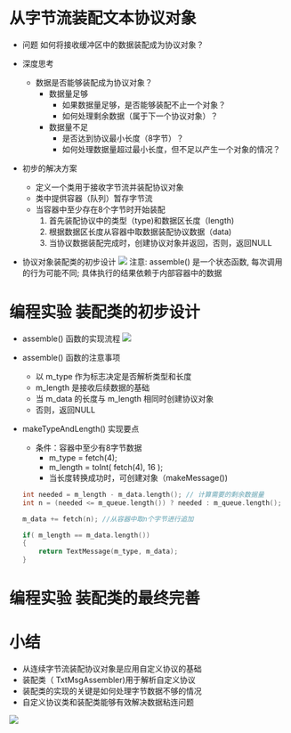 # 从字节流装配文本协议对象
- 问题
    如何将接收缓冲区中的数据装配成为协议对象？

- 深度思考
    - 数据是否能够装配成为协议对象？
        - 数据量足够
            - 如果数据量足够，是否能够装配不止一个对象？
            - 如何处理剩余数据（属于下一个协议对象）？
        - 数据量不足
            - 是否达到协议最小长度（8字节）？
            - 如何处理数据量超过最小长度，但不足以产生一个对象的情况？

- 初步的解决方案
    - 定义一个类用于接收字节流并装配协议对象
    - 类中提供容器（队列）暂存字节流
    - 当容器中至少存在8个字节时开始装配
        1. 首先装配协议中的类型（type)和数据区长度（length)
        2. 根据数据区长度从容器中取数据装配协议数据（data)
        3. 当协议数据装配完成时，创建协议对象并返回，否则，返回NULL

- 协议对象装配类的初步设计
    ![](_v_images_/.png)
    注意:
    assemble() 是一个状态函数, 每次调用的行为可能不同; 具体执行的结果依赖于内部容器中的数据

# 编程实验 装配类的初步设计

- assemble() 函数的实现流程
    ![](_v_images_/.png)

-  assemble() 函数的注意事项
    - 以 m_type 作为标志决定是否解析类型和长度
    - m_length 是接收后续数据的基础
    - 当 m_data 的长度与 m_length 相同时创建协议对象
    - 否则，返回NULL

- makeTypeAndLength() 实现要点
    - 条件：容器中至少有8字节数据
        - m_type = fetch(4);
        - m_length = toInt( fetch(4), 16 );
        - 当长度转换成功时，可创建对象（makeMessage())

    ```c
    int needed = m_length - m_data.length(); // 计算需要的剩余数据量
    int n = (needed <= m_queue.length()) ? needed : m_queue.length();

    m_data += fetch(n); //从容器中取n个字节进行追加

    if( m_length == m_data.length())
    {
        return TextMessage(m_type, m_data);
    }
    ```

# 编程实验 装配类的最终完善

# 小结
- 从连续字节流装配协议对象是应用自定义协议的基础
- 装配类（ TxtMsgAssembler)用于解析自定义协议
- 装配类的实现的关键是如何处理字节数据不够的情况
- 自定义协议类和装配类能够有效解决数据粘连问题

![](_v_images_/.png)
